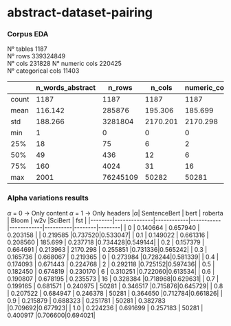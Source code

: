 # abstract-dataset-pairing


### Corpus EDA
N° tables 1187 <br />
N° rows 339324849 <br />
N° cols 231828
N° numeric cols 220425 <br />
N° categorical cols 11403 <br />

|       | n_words_abstract | n_rows   | n_cols   | numeric_cols | categorical_cols |
|-------|------------------|----------|----------|--------------|------------------|
| count | 1187             | 1187     | 1187     | 1187         | 1187             |
| mean  | 116.142          | 285876   | 195.306  | 185.699      | 9.607            |
| std   | 188.266          | 3281804  | 2170.201 | 2170.298     | 47.393           |
| min   | 1                | 0        | 0        | 0            | 0                |
| 25%   | 18               | 75       | 6        | 2            | 1                |
| 50%   | 49               | 436      | 12       | 6            | 2                |
| 75%   | 160              | 4024     | 31       | 16           | 7                |
| max   | 2001             | 76245109 | 50282    | 50281        | 1266             |

### Alpha variations results
$\alpha$ = 0 -> Only content
$\alpha$ = 1 -> Only headers
|$\alpha$| SentenceBert |    bert    |  roberta  |    Bloom   |   w2v    |SciBert |   fst  |
|--------|--------------|------------|-----------|------------|----------|--------|--------|
|   0    |   0.140664   |  0.657940  | 0.203158  |            | 0.219585 |0.737520|0.533047|
| 0.1    |   0.149022   |  0.661316  | 0.208560  | 185.699    | 0.237718 |0.734428|0.549144|
| 0.2    |   0.157379   |  0.664691  | 0.213963  | 2170.298   | 0.255851 |0.731336|0.565242|
| 0.3    |   0.165736   |  0.668067  | 0.219365  | 0          | 0.273984 |0.728244|0.581339|
| 0.4    |   0.174093   |  0.671443  | 0.224768  | 2          | 0.292118 |0.725152|0.597436|
| 0.5    |   0.182450   |  0.674819  | 0.230170  | 6          | 0.310251 |0.722060|0.613534|
| 0.6    |   0.190807   |  0.678195  | 0.235573  | 16         | 0.328384 |0.718968|0.629631|
| 0.7    |   0.199165   |  0.681571  | 0.240975  | 50281      | 0.346517 |0.715876|0.645729|
| 0.8    |   0.207522   |  0.684947  | 0.246378  | 50281      | 0.364650 |0.712784|0.661826|
| 0.9    |   0.215879   |  0.688323  | 0.251781  | 50281      | 0.382783 |0.709692|0.677923|
| 1.0    |   0.224236   |  0.691699  | 0.257183  | 50281      | 0.400917 |0.706600|0.694021|